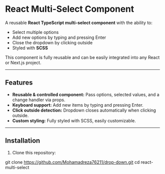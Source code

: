 # React Multi-Select Component

A reusable **React TypeScript multi-select component** with the ability to:

- Select multiple options
- Add new options by typing and pressing Enter
- Close the dropdown by clicking outside
- Styled with **SCSS**

This component is fully reusable and can be easily integrated into any React or Next.js project.

---


## Features

- **Reusable & controlled component:** Pass options, selected values, and a change handler via props.
- **Keyboard support:** Add new items by typing and pressing Enter.
- **Click outside detection:** Dropdown closes automatically when clicking outside.
- **Custom styling:** Fully styled with SCSS, easily customizable.

---

## Installation

1. Clone this repository:

git clone https://github.com/Mohamadreza76211/drop-down.git
cd react-multi-select
